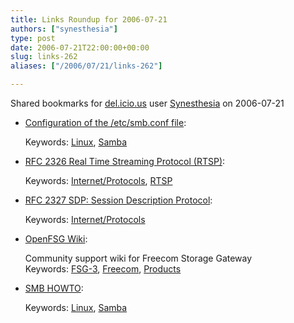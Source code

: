 ```yaml
---
title: Links Roundup for 2006-07-21
authors: ["synesthesia"]
type: post
date: 2006-07-21T22:00:00+00:00
slug: links-262 
aliases: ["/2006/07/21/links-262"]

---
```

Shared bookmarks for [del.icio.us][1] user  [Synesthesia][2] on 2006-07-21

  * [Configuration of the /etc/smb.conf file][3]:
  
       
    Keywords: [Linux][4], [Samba][5]
  * [RFC 2326 Real Time Streaming Protocol (RTSP)][6]:
  
       
    Keywords: [Internet/Protocols][7], [RTSP][8]
  * [RFC 2327 SDP: Session Description Protocol][9]:
  
       
    Keywords: [Internet/Protocols][7]
  * [OpenFSG Wiki][10]:
  
    Community support wiki for Freecom Storage Gateway   
    Keywords: [FSG-3][11], [Freecom][12], [Products][13]
  * [SMB HOWTO][14]:
  
       
    Keywords: [Linux][4], [Samba][5]

 [1]: https://del.icio.us/
 [2]: https://del.icio.us/synesthesia
 [3]: https://www.faqs.org/docs/securing/chap29sec284.html "https://www.faqs.org/docs/securing/chap29sec284.html"
 [4]: https://del.icio.us/synesthesia/Linux
 [5]: https://del.icio.us/synesthesia/Samba
 [6]: https://www.faqs.org/rfcs/rfc2326.html "https://www.faqs.org/rfcs/rfc2326.html"
 [7]: https://del.icio.us/synesthesia/Internet/Protocols
 [8]: https://del.icio.us/synesthesia/RTSP
 [9]: https://www.faqs.org/rfcs/rfc2327.html "https://www.faqs.org/rfcs/rfc2327.html"
 [10]: https://www.openfsg.com/index.php/Main_Page "https://www.openfsg.com/index.php/Main_Page"
 [11]: https://del.icio.us/synesthesia/FSG-3
 [12]: https://del.icio.us/synesthesia/Freecom
 [13]: https://del.icio.us/synesthesia/Products
 [14]: https://www.tldp.org/HOWTO/SMB-HOWTO.html#toc6 "https://www.tldp.org/HOWTO/SMB-HOWTO.html#toc6"